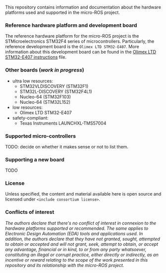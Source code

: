 This repository contains information and documentation about the hardware platforms
used and supported in the micro-ROS project.

### Reference hardware platform and development board
The reference hardware platform for the micro-ROS project is the STMicroelectronics
STM32F4 series of microcontrollers. Particularly, the reference development board is the
`Olimex LTD STM32-E407`. More information about this development board can be found in the
[Olimex LTD STM32-E407 instructions]() file.

### Other boards (*work in progress*)

- ultra low resources:
   - STM32VLDISCOVERY (STM32F1)
   - STM32L-DISCOVERY (STM32F4L1)
   - Nucleo-64 (STM32F103)
   - Nucleo-64 (STM32L152)
- low resources:
   - Olimex LTD STM32-E407
- safety-compliant:
   - Texas Instruments LAUNCHXL-TMS57004

### Supported micro-controllers
TODO: decide on whether it makes sense or not to list them.

### Supporting a new board
TODO

### License
Unless specified, the content and material available here is open source and
licensed under `<include consortium license>`.

### Conflicts of interest
*The authors declare that there's no conflict of interest in connexion
to the hardware platforms supported or recommended. The same applies to Electronic
Design Automation (EDA) tools and applications used. In addition, the
authors declare that they have not granted, sought, attempted to obtain or accepted
and will not grant, seek, attempt to obtain, or accept any advantage, financial or
in kind, to or from any party whatsoever, constituting an illegal or corrupt practice,
either directly or indirectly, as an incentive or reward relating to the scope of the
work presented in this repository and its relationship with the micro-ROS project.*
